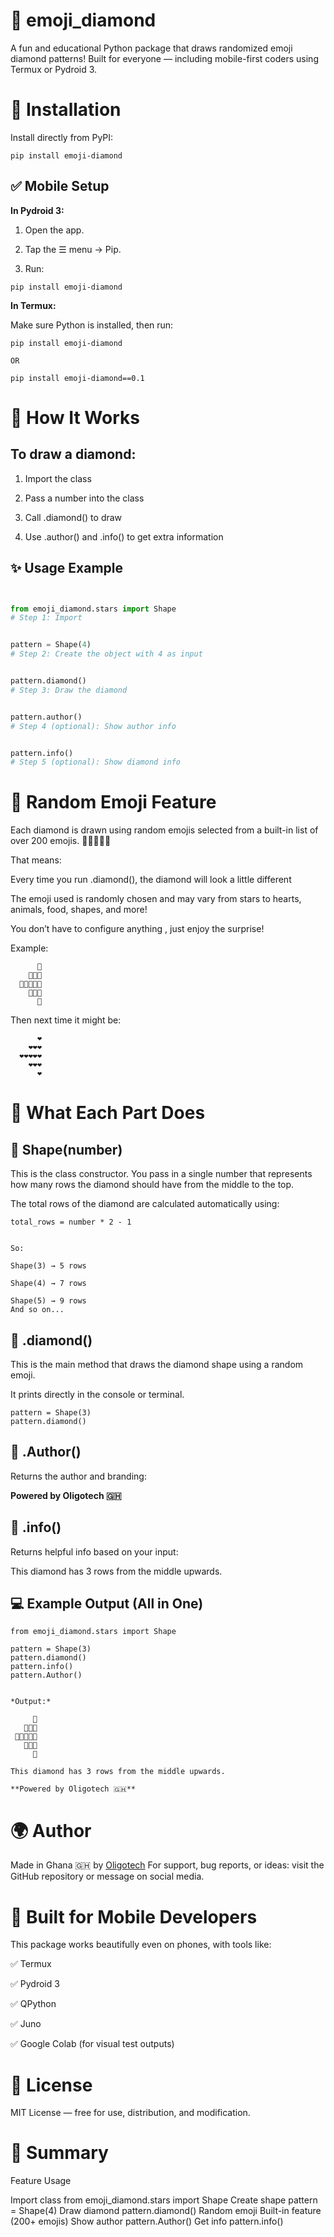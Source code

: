 # 💎 emoji_diamond

A fun and educational Python package that draws randomized emoji diamond patterns!
Built for everyone — including mobile-first coders using Termux or Pydroid 3.



# 🔧 Installation

Install directly from PyPI:

```
pip install emoji-diamond
```



## ✅ Mobile Setup


**In Pydroid 3:**

1. Open the app.


2. Tap the ☰ menu → Pip.


3. Run:

```
pip install emoji-diamond
```


**In Termux:**

Make sure Python is installed, then run:

```
pip install emoji-diamond

OR

pip install emoji-diamond==0.1
```

# 🧠 How It Works


## To draw a diamond:

1. Import the class


2. Pass a number into the class


3. Call .diamond() to draw


4. Use .author() and .info() to get extra information




## ✨ Usage Example

```python


from emoji_diamond.stars import Shape
# Step 1: Import


pattern = Shape(4)
# Step 2: Create the object with 4 as input


pattern.diamond()
# Step 3: Draw the diamond


pattern.author()
# Step 4 (optional): Show author info


pattern.info()
# Step 5 (optional): Show diamond info
```


# 🔄 Random Emoji Feature

Each diamond is drawn using random emojis selected from a built-in list of over 200 emojis. 🤙🏽😍🇬🇭

That means:

Every time you run .diamond(), the diamond will look a little different

The emoji used is randomly chosen and may vary from stars to hearts, animals, food, shapes, and more!


You don’t have to configure anything , just enjoy the surprise!

Example:

```
      🐍
    🐍🐍🐍
  🐍🐍🐍🐍🐍
    🐍🐍🐍
      🐍
```

Then next time it might be:

```
      ❤️ 
    ❤️❤️❤️
  ❤️❤️❤️❤️❤️
    ❤️❤️❤️
      ❤️
```



# 🧾 What Each Part Does


## 🔹 Shape(number)

This is the class constructor. You pass in a single number that represents how many rows the diamond should have from the middle to the top.

The total rows of the diamond are calculated automatically using:

```
total_rows = number * 2 - 1


So:

Shape(3) → 5 rows

Shape(4) → 7 rows

Shape(5) → 9 rows
And so on...
```


## 🔹 .diamond()

This is the main method that draws the diamond shape using a random emoji.

It prints directly in the console or terminal.

```
pattern = Shape(3)
pattern.diamond()
```


## 🔹 .Author()

Returns the author and branding:

**Powered by Oligotech 🇬🇭**


## 🔹 .info()

Returns helpful info based on your input:

This diamond has 3 rows from the middle upwards.



## 💻 Example Output (All in One)

```
from emoji_diamond.stars import Shape

pattern = Shape(3)
pattern.diamond()
pattern.info()
pattern.Author()


*Output:*

     🐙
   🐙🐙🐙
 🐙🐙🐙🐙🐙
   🐙🐙🐙
     🐙

This diamond has 3 rows from the middle upwards.

**Powered by Oligotech 🇬🇭**
```


# 🌍 Author

Made in Ghana 🇬🇭 by [Oligotech](https://t.me/OligoTech)
For support, bug reports, or ideas: visit the GitHub repository or message on social media.


# 📱 Built for Mobile Developers

This package works beautifully even on phones, with tools like:

✅ Termux

✅ Pydroid 3

✅ QPython

✅ Juno

✅ Google Colab (for visual test outputs)


# 📄 License

MIT License — free for use, distribution, and modification.


# 📌 Summary

Feature	Usage

Import class	from emoji_diamond.stars import Shape
Create shape	pattern = Shape(4)
Draw diamond	pattern.diamond()
Random emoji	Built-in feature (200+ emojis)
Show author	pattern.Author()
Get info	pattern.info()
